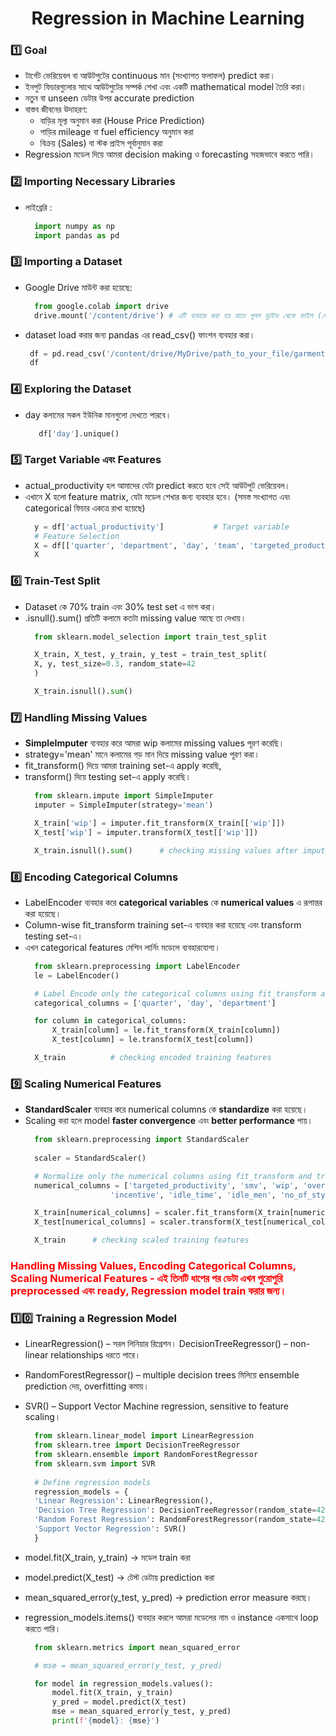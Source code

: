 <h1 align="center">Regression in Machine Learning</h1>

### 1️⃣ Goal 
- টার্গেট ভেরিয়েবল বা আউটপুটের continuous মান (সংখ্যাগত ফলাফল) predict করা।
- ইনপুট ফিচারগুলোর সাথে আউটপুটের সম্পর্ক শেখা এবং একটি mathematical model তৈরি করা।
- নতুন বা unseen ডেটার উপর accurate prediction  
- বাস্তব জীবনের উদাহরণ:
    - বাড়ির মূল্য অনুমান করা (House Price Prediction)
    - গাড়ির mileage বা fuel efficiency অনুমান করা
    - বিক্রয় (Sales) বা স্টক প্রাইস পূর্বানুমান করা
- Regression মডেল দিয়ে আমরা decision making ও forecasting সহজভাবে করতে পারি।
  
### 2️⃣ Importing Necessary Libraries
- লাইব্রেরি :
  ```python
    import numpy as np
    import pandas as pd
  ```

### 3️⃣ Importing a Dataset
- Google Drive মাউন্ট করা হয়েছে:
  ```python
    from google.colab import drive
    drive.mount('/content/drive') # এটি ব্যবহার করা হয় যাতে গুগল ড্রাইভ থেকে ফাইল (ডেটাসেট) সরাসরি লোড করা যায়।
  ```
- dataset load করার জন্য pandas এর read_csv() ফাংশন ব্যবহার করা।
  ```python
   df = pd.read_csv('/content/drive/MyDrive/path_to_your_file/garments_worker_productivity.csv')
   df
  ```
### 4️⃣ Exploring the Dataset
- day কলামের সকল ইউনিক মানগুলো দেখতে পারবে।
  ```python
     df['day'].unique()
  ```

### 5️⃣ Target Variable এবং Features
- actual_productivity হল আমাদের যেটা predict করতে হবে সেই আউটপুট ভেরিয়েবল।
- এখানে X হলো feature matrix, যেটা মডেল শেখার জন্য ব্যবহার হবে। (সমস্ত সংখ্যাগত এবং categorical ফিচার একত্রে রাখা হয়েছে)
  ```python
    y = df['actual_productivity']           # Target variable
    # Feature Selection
    X = df[['quarter', 'department', 'day', 'team', 'targeted_productivity', 'smv', 'wip', 'over_time', 'incentive', 'idle_time', 'idle_men', 'no_of_style_change', 'no_of_workers']]
    X
  ```
### 6️⃣ Train-Test Split
- Dataset কে 70% train এবং 30% test set এ ভাগ করা।
- .isnull().sum() প্রতিটি কলামে কতটা missing value আছে তা দেখায়।
  ```python
    from sklearn.model_selection import train_test_split

    X_train, X_test, y_train, y_test = train_test_split(
    X, y, test_size=0.3, random_state=42
    )

    X_train.isnull().sum()
  ```

### 7️⃣ Handling Missing Values
- **SimpleImputer** ব্যবহার করে আমরা wip কলামের missing values পূরণ করেছি।
- strategy='mean' মানে কলামের গড় মান দিয়ে missing value পূরণ করা।
- fit_transform() দিয়ে আমরা training set-এ apply করেছি,
- transform() দিয়ে testing set-এ apply করেছি।
  ```python
    from sklearn.impute import SimpleImputer
    imputer = SimpleImputer(strategy='mean')

    X_train['wip'] = imputer.fit_transform(X_train[['wip']])
    X_test['wip'] = imputer.transform(X_test[['wip']])

    X_train.isnull().sum()      # checking missing values after imputation
  ```
### 8️⃣ Encoding Categorical Columns
- LabelEncoder ব্যবহার করে **categorical variables** কে **numerical values** এ রূপান্তর করা হয়েছে।
- Column-wise fit_transform training set-এ ব্যবহার করা হয়েছে এবং transform testing set-এ।
- এখন categorical features মেশিন লার্নিং মডেলে ব্যবহারযোগ্য।
  ```python
    from sklearn.preprocessing import LabelEncoder
    le = LabelEncoder()

    # Label Encode only the categorical columns using fit_transform and transform
    categorical_columns = ['quarter', 'day', 'department']

    for column in categorical_columns:
        X_train[column] = le.fit_transform(X_train[column])
        X_test[column] = le.transform(X_test[column])

    X_train          # checking encoded training features 
  ```

### 9️⃣ Scaling Numerical Features
- **StandardScaler** ব্যবহার করে numerical columns কে **standardize** করা হয়েছে।
- Scaling করা হলে model **faster convergence** এবং **better performance** পায়।
  ```python
    from sklearn.preprocessing import StandardScaler
    
    scaler = StandardScaler()

    # Normalize only the numerical columns using fit_transform and transform
    numerical_columns = ['targeted_productivity', 'smv', 'wip', 'over_time', 
                     'incentive', 'idle_time', 'idle_men', 'no_of_style_change', 'no_of_workers']

    X_train[numerical_columns] = scaler.fit_transform(X_train[numerical_columns])
    X_test[numerical_columns] = scaler.transform(X_test[numerical_columns])

    X_train      # checking scaled training features
  ```

<h3 style="color:red">Handling Missing Values, Encoding Categorical Columns, Scaling Numerical Features - এই তিনটি ধাপের পর ডেটা এখন পুরোপুরি preprocessed এবং ready, Regression model train করার জন্য।</h3>


### 1️⃣0️⃣ Training a Regression Model
- LinearRegression() – সরল লিনিয়ার রিগ্রেশন।
DecisionTreeRegressor() – non-linear relationships ধরতে পারে।
- RandomForestRegressor() – multiple decision trees মিলিয়ে ensemble prediction দেয়, overfitting কমায়।
- SVR() – Support Vector Machine regression, sensitive to feature scaling।
  ```python 
    from sklearn.linear_model import LinearRegression
    from sklearn.tree import DecisionTreeRegressor
    from sklearn.ensemble import RandomForestRegressor
    from sklearn.svm import SVR
    
    # Define regression models
    regression_models = {
    'Linear Regression': LinearRegression(),
    'Decision Tree Regression': DecisionTreeRegressor(random_state=42),
    'Random Forest Regression': RandomForestRegressor(random_state=42),
    'Support Vector Regression': SVR()
    }
  ```
- model.fit(X_train, y_train) → মডেল train করা
- model.predict(X_test) → টেস্ট ডেটায় prediction করা 
- mean_squared_error(y_test, y_pred) → prediction error measure করছে।
- regression_models.items() ব্যবহার করলে আমরা মডেলের নাম ও instance একসাথে loop করতে পারি।

  ```python 
    from sklearn.metrics import mean_squared_error

    # mse = mean_squared_error(y_test, y_pred)

    for model in regression_models.values():
        model.fit(X_train, y_train)
        y_pred = model.predict(X_test)
        mse = mean_squared_error(y_test, y_pred)
        print(f'{model}: {mse}')
  ```